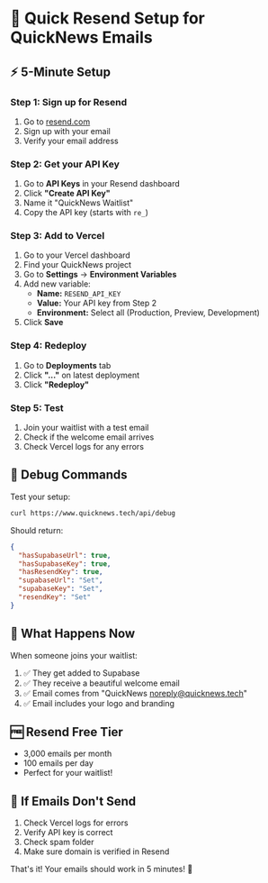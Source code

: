 # 🚀 Quick Resend Setup for QuickNews Emails

## ⚡ **5-Minute Setup**

### **Step 1: Sign up for Resend**
1. Go to [resend.com](https://resend.com)
2. Sign up with your email
3. Verify your email address

### **Step 2: Get your API Key**
1. Go to **API Keys** in your Resend dashboard
2. Click **"Create API Key"**
3. Name it "QuickNews Waitlist"
4. Copy the API key (starts with `re_`)

### **Step 3: Add to Vercel**
1. Go to your Vercel dashboard
2. Find your QuickNews project
3. Go to **Settings** → **Environment Variables**
4. Add new variable:
   - **Name:** `RESEND_API_KEY`
   - **Value:** Your API key from Step 2
   - **Environment:** Select all (Production, Preview, Development)
5. Click **Save**

### **Step 4: Redeploy**
1. Go to **Deployments** tab
2. Click **"..."** on latest deployment
3. Click **"Redeploy"**

### **Step 5: Test**
1. Join your waitlist with a test email
2. Check if the welcome email arrives
3. Check Vercel logs for any errors

## 🧪 **Debug Commands**

Test your setup:
```bash
curl https://www.quicknews.tech/api/debug
```

Should return:
```json
{
  "hasSupabaseUrl": true,
  "hasSupabaseKey": true,
  "hasResendKey": true,
  "supabaseUrl": "Set",
  "supabaseKey": "Set",
  "resendKey": "Set"
}
```

## 📧 **What Happens Now**

When someone joins your waitlist:
1. ✅ They get added to Supabase
2. ✅ They receive a beautiful welcome email
3. ✅ Email comes from "QuickNews <noreply@quicknews.tech>"
4. ✅ Email includes your logo and branding

## 🆓 **Resend Free Tier**
- 3,000 emails per month
- 100 emails per day
- Perfect for your waitlist!

## 🚨 **If Emails Don't Send**
1. Check Vercel logs for errors
2. Verify API key is correct
3. Check spam folder
4. Make sure domain is verified in Resend

That's it! Your emails should work in 5 minutes! 🎉
